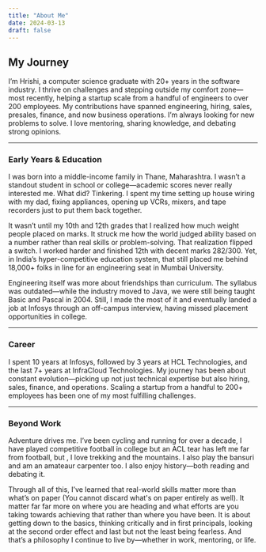 ```yaml
---
title: "About Me"
date: 2024-03-13
draft: false
---
```


## My Journey

I’m Hrishi, a computer science graduate with 20+ years in the software industry. I thrive on challenges and stepping outside my comfort zone—most recently, helping a startup scale from a handful of engineers to over 200 employees. My contributions have spanned engineering, hiring, sales, presales, finance, and now business operations. I’m always looking for new problems to solve. I love mentoring, sharing knowledge, and debating strong opinions.

---

### **Early Years & Education**
I was born into a middle-income family in Thane, Maharashtra. I wasn’t a standout student in school or college—academic scores never really interested me. What did? Tinkering. I spent my time setting up house wiring with my dad, fixing appliances, opening up VCRs, mixers, and tape recorders just to put them back together. 

It wasn’t until my 10th and 12th grades that I realized how much weight people placed on marks. It struck me how the world judged ability based on a number rather than real skills or problem-solving. That realization flipped a switch. I worked harder and finished 12th with decent marks 282/300. Yet, in India’s hyper-competitive education system, that still placed me behind 18,000+ folks in line for an engineering seat in Mumbai University.

Engineering itself was more about friendships than curriculum. The syllabus was outdated—while the industry moved to Java, we were still being taught Basic and Pascal in 2004. Still, I made the most of it and eventually landed a job at Infosys through an off-campus interview, having missed placement opportunities in college.

---

### **Career**
I spent 10 years at Infosys, followed by 3 years at HCL Technologies, and the last 7+ years at InfraCloud Technologies. My journey has been about constant evolution—picking up not just technical expertise but also hiring, sales, finance, and operations. Scaling a startup from a handful to 200+ employees has been one of my most fulfilling challenges.

---

### **Beyond Work**
Adventure drives me. I’ve been cycling and running for over a decade, I have played competitive football in college but an ACL tear has left me far from football, but , I love trekking and the mountains. I also play the bansuri and am an amateaur carpenter too. I also enjoy history—both reading and debating it. 

Through all of this, I’ve learned that real-world skills matter more than what’s on paper (You cannot discard what's on paper entirely as well). It matter far far more on where you are heading and what efforts are you taking towards achieving that rather than where you have been. 
It is about getting down to the basics, thinking critically and in first principals, looking at the second order effect and last but not the least being fearless. 
And that’s a philosophy I continue to live by—whether in work, mentoring, or life.

